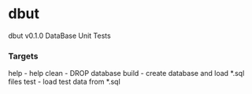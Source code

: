# dbut

dbut v0.1.0
DataBase Unit Tests

### Targets

help - help
clean - DROP database
build - create database and load *.sql files
test - load test data from *.sql

